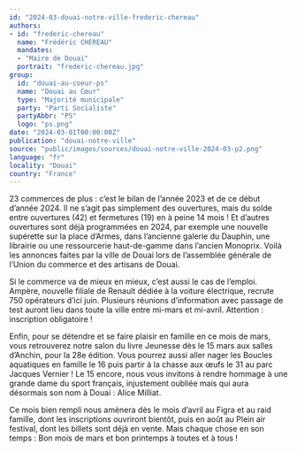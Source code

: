 ```yaml
---
id: "2024-03-douai-notre-ville-frederic-chereau"
authors:
- id: "frederic-chereau"
  name: "Frédéric CHÉREAU"
  mandates: 
  - "Maire de Douai"
  portrait: "frederic-chereau.jpg"
group:
  id: "douai-au-coeur-ps"
  name: "Douai au Cœur"
  type: "Majorité municipale"
  party: "Parti Socialiste"
  partyAbbr: "PS"
  logo: "ps.png"
date: "2024-03-01T00:00:00Z"
publication: "douai-notre-ville"
source: "public/images/sources/douai-notre-ville-2024-03-p2.png"
language: "fr"
locality: "Douai"
country: "France"
---
```


23 commerces de plus : c’est le bilan de l’année 2023 et de ce début d’année 2024. Il ne s’agit pas simplement des ouvertures, mais du solde entre ouvertures (42) et fermetures (19) en à peine 14 mois ! Et d’autres ouvertures sont déjà programmées en 2024, par exemple une nouvelle supérette sur la place d’Armes, dans l’ancienne galerie du Dauphin, une librairie ou une ressourcerie haut-de-gamme dans l’ancien Monoprix. Voilà les annonces faites par la ville de Douai lors de l’assemblée générale de l’Union du commerce et des artisans de Douai.

Si le commerce va de mieux en mieux, c’est aussi le cas de l’emploi. Ampère, nouvelle filiale de Renault dédiée à la voiture électrique, recrute 750 opérateurs d’ici juin. Plusieurs réunions d’information avec passage de test auront lieu dans toute la ville entre mi-mars et mi-avril. Attention : inscription obligatoire !

Enfin, pour se détendre et se faire plaisir en famille en ce mois de mars, vous retrouverez notre salon du livre Jeunesse dès le 15 mars aux salles d’Anchin, pour la 28e édition. Vous pourrez aussi aller nager les Boucles aquatiques en famille le 16 puis partir à la chasse aux œufs le 31 au parc Jacques Vernier ! Le 15 encore, nous vous invitons à rendre hommage à une grande dame du sport français, injustement oubliée mais qui aura désormais son nom à Douai : Alice Milliat.

Ce mois bien rempli nous amènera dès le mois d’avril au Figra et au raid famille, dont les inscriptions ouvriront bientôt, puis en août au Plein air festival, dont les billets sont déjà en vente. Mais chaque chose en son temps : Bon mois de mars et bon printemps à toutes et à tous !
